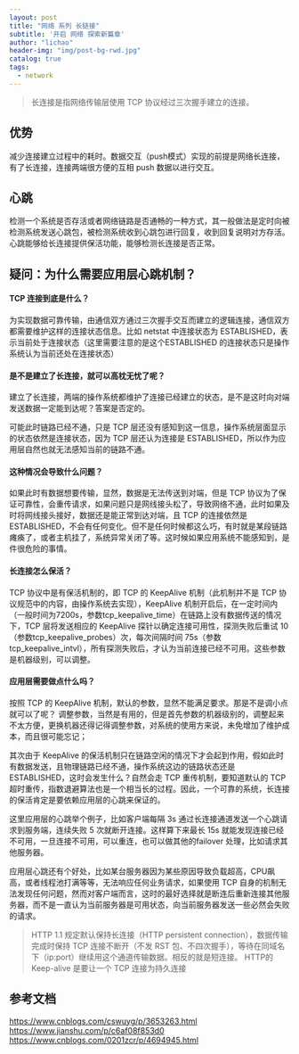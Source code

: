 ```yaml
---
layout: post
title: "网络 系列 长链接"
subtitle: '开启 网络 探索新篇章'
author: "lichao"
header-img: "img/post-bg-rwd.jpg"
catalog: true
tags:
  - network 
---
```


> 长连接是指网络传输层使用 TCP 协议经过三次握手建立的连接。

## 优势
减少连接建立过程中的耗时。数据交互（push模式）实现的前提是网络长连接，有了长连接，连接两端很方便的互相 push 数据以进行交互。

## 心跳
检测一个系统是否存活或者网络链路是否通畅的一种方式，其一般做法是定时向被检测系统发送心跳包，被检测系统收到心跳包进行回复，收到回复说明对方存活。心跳能够给长连接提供保活功能，能够检测长连接是否正常。

## 疑问：为什么需要应用层心跳机制？
#### TCP 连接到底是什么？
为实现数据可靠传输，由通信双方通过三次握手交互而建立的逻辑连接，通信双方都需要维护这样的连接状态信息。比如 netstat 中连接状态为 ESTABLISHED，表示当前处于连接状态（这里需要注意的是这个ESTABLISHED 的连接状态只是操作系统认为当前还处在连接状态）

#### 是不是建立了长连接，就可以高枕无忧了呢？
建立了长连接，两端的操作系统都维护了连接已经建立的状态，是不是这时向对端发送数据一定能到达呢？答案是否定的。

可能此时链路已经不通，只是 TCP 层还没有感知到这一信息，操作系统层面显示的状态依然是连接状态，因为 TCP 层还认为连接是 ESTABLISHED，所以作为应用层自然也就无法感知当前的链路不通。

#### 这种情况会导致什么问题？
如果此时有数据想要传输，显然，数据是无法传送到对端，但是 TCP 协议为了保证可靠性，会重传请求，如果问题只是网线接头松了，导致网络不通，此时如果及时将网线接头接好，数据还是能正常到达对端，且 TCP 的连接依然是 ESTABLISHED，不会有任何变化。但不是任何时候都这么巧，有时就是某段链路瘫痪了，或者主机挂了，系统异常关闭了等。这时候如果应用系统不能感知到，是件很危险的事情。

#### 长连接怎么保活？
TCP 协议中是有保活机制的，即 TCP 的 KeepAlive 机制（此机制并不是 TCP 协议规范中的内容，由操作系统去实现），KeepAlive 机制开启后，在一定时间内（一般时间为7200s，参数tcp_keepalive_time）在链路上没有数据传送的情况下，TCP 层将发送相应的 KeepAlive 探针以确定连接可用性，探测失败后重试 10（参数tcp_keepalive_probes）次，每次间隔时间 75s（参数tcp_keepalive_intvl），所有探测失败后，才认为当前连接已经不可用。这些参数是机器级别，可以调整。

#### 应用层需要做点什么吗？
按照 TCP 的 KeepAlive 机制，默认的参数，显然不能满足要求。那是不是调小点就可以了呢？
调整参数，当然是有用的，但是首先参数的机器级别的，调整起来不太方便，更换机器还得记得调整参数，对系统的使用方来说，未免增加了维护成本，而且很可能忘记；

其次由于 KeepAlive 的保活机制只在链路空闲的情况下才会起到作用，假如此时有数据发送，且物理链路已经不通，操作系统这边的链路状态还是ESTABLISHED，这时会发生什么？自然会走 TCP 重传机制，要知道默认的 TCP超时重传，指数退避算法也是一个相当长的过程。因此，一个可靠的系统，长连接的保活肯定是要依赖应用层的心跳来保证的。

这里应用层的心跳举个例子，比如客户端每隔 3s 通过长连接通道发送一个心跳请求到服务端，连续失败 5 次就断开连接。这样算下来最长 15s 就能发现连接已经不可用，一旦连接不可用，可以重连，也可以做其他的failover 处理，比如请求其他服务器。

应用层心跳还有个好处，比如某台服务器因为某些原因导致负载超高，CPU飙高，或者线程池打满等等，无法响应任何业务请求，如果使用 TCP 自身的机制无法发现任何问题，然而对客户端而言，这时的最好选择就是断连后重新连接其他服务器，而不是一直认为当前服务器是可用状态，向当前服务器发送一些必然会失败的请求。

> HTTP 1.1 规定默认保持长连接（HTTP persistent connection），数据传输完成时保持 TCP 连接不断开（不发 RST 包、不四次握手），等待在同域名下（ip:port）继续用这个通道传输数据。相反的就是短连接。
HTTP的 Keep-alive 是要让一个 TCP 连接为持久连接

## 参考文档
https://www.cnblogs.com/cswuyg/p/3653263.html
https://www.jianshu.com/p/c6af08f853d0
https://www.cnblogs.com/0201zcr/p/4694945.html